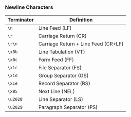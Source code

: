 

### Newline Characters

| Terminator | Definition                          |
| ---------- | ----------------------------------- |
| `\n`       | Line Feed (LF)                      |
| `\r`       | Carriage Return (CR)                |
| `\r\n`     | Carriage Return + Line Feed (CR+LF) |
| `\x0b`     | Line Tabulation (VT)                |
| `\x0c`     | Form Feed (FF)                      |
| `\x1c`     | File Separator (FS)                 |
| `\x1d`     | Group Separator (GS)                |
| `\x1e`     | Record Separator (RS)               |
| `\x85`     | Next Line (NEL)                     |
| `\u2028`   | Line Separator (LS)                 |
| `\u2029`   | Paragraph Separator (PS)            |
